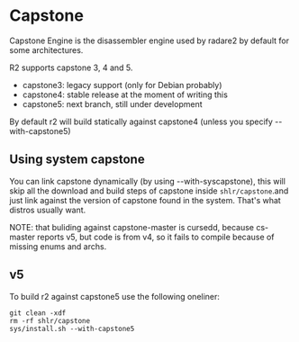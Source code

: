 Capstone
========

Capstone Engine is the disassembler engine used by radare2 by default for 
some architectures.

R2 supports capstone 3, 4 and 5.

* capstone3: legacy support (only for Debian probably)
* capstone4: stable release at the moment of writing this
* capstone5: next branch, still under development

By default r2 will build statically against capstone4 (unless you specify --with-capstone5)

Using system capstone
---------------------

You can link capstone dynamically (by using --with-syscapstone), this will skip all the
download and build steps of capstone inside `shlr/capstone`.and just link against the version
of capstone found in the system. That's what distros usually want.

NOTE: that buliding against capstone-master is cursedd, because cs-master reports v5, but code
is from v4, so it fails to compile because of missing enums and archs.

v5
--

To build r2 against capstone5 use the following oneliner:

	git clean -xdf
	rm -rf shlr/capstone
	sys/install.sh --with-capstone5
